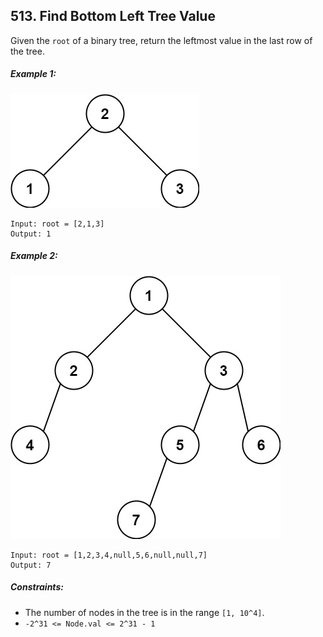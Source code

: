 ## 513. Find Bottom Left Tree Value

Given the ```root``` of a binary tree, return the leftmost value in the last row of the tree.

##### Example 1:

![Example 1](images/example1.jpg)

```
Input: root = [2,1,3]
Output: 1
```
##### Example 2:

![Example 2](images/example2.jpg)

```
Input: root = [1,2,3,4,null,5,6,null,null,7]
Output: 7
```

##### Constraints:

* The number of nodes in the tree is in the range ```[1, 10^4]```.
* ```-2^31 <= Node.val <= 2^31 - 1```